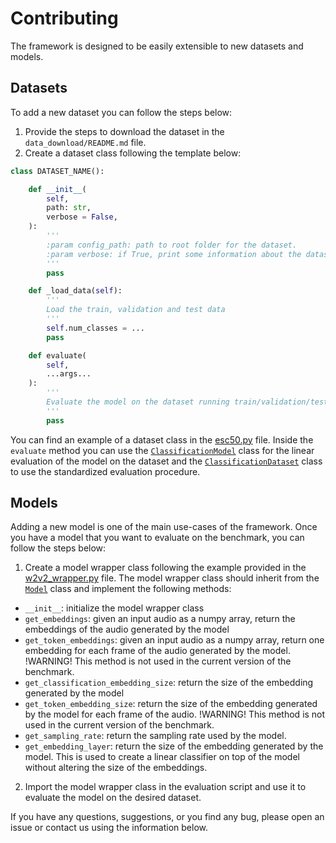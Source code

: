 # Contributing

The framework is designed to be easily extensible to new datasets and models.

## Datasets

To add a new dataset you can follow the steps below:

1. Provide the steps to download the dataset in the `data_download/README.md` file.
2. Create a dataset class following the template below:
    
```python
class DATASET_NAME():

    def __init__(
        self,
        path: str,
        verbose = False,
    ):
        '''
        :param config_path: path to root folder for the dataset.
        :param verbose: if True, print some information about the dataset
        '''
        pass

    def _load_data(self):
        '''
        Load the train, validation and test data
        '''
        self.num_classes = ...
        pass

    def evaluate(
        self,
        ...args...
    ):
        '''
        Evaluate the model on the dataset running train/validation/test tests.
        '''
        pass
```

You can find an example of a dataset class in the [esc50.py](arch_eval/evaluation/classification/sound/esc50.py) file.
Inside the `evaluate` method you can use the [`ClassificationModel`](arch_eval/models/classification_model.py) class for the linear evaluation of the model on the dataset and the [`ClassificationDataset`](arch_eval/datasets/classification_dataset.py) class to use the standardized evaluation procedure.

## Models

Adding a new model is one of the main use-cases of the framework. Once you have a model that you want to evaluate on the benchmark, you can follow the steps below:

1. Create a model wrapper class following the example provided in the [w2v2_wrapper.py](configs/w2v2_wrapper.py) file. The model wrapper class should inherit from the [`Model`](arch_eval/models/model.py) class and implement the following methods:
  - `__init__`: initialize the model wrapper class
  - `get_embeddings`: given an input audio as a numpy array, return the embeddings of the audio generated by the model
  - `get_token_embeddings`: given an input audio as a numpy array, return one embedding for each frame of the audio generated by the model. !WARNING! This method is not used in the current version of the benchmark.
  - `get_classification_embedding_size`: return the size of the embedding generated by the model
  - `get_token_embedding_size`: return the size of the embedding generated by the model for each frame of the audio. !WARNING! This method is not used in the current version of the benchmark.
  - `get_sampling_rate`: return the sampling rate used by the model.
  - `get_embedding_layer`: return the size of the embedding generated by the model. This is used to create a linear classifier on top of the model without altering the size of the embeddings.

2. Import the model wrapper class in the evaluation script and use it to evaluate the model on the desired dataset.


If you have any questions, suggestions, or you find any bug, please open an issue or contact us using the information below.